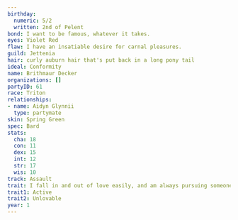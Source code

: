```yaml
---
birthday:
  numeric: 5/2
  written: 2nd of Pelent
bond: I want to be famous, whatever it takes.
eyes: Violet Red
flaw: I have an insatiable desire for carnal pleasures.
guild: Jettenia
hair: curly auburn hair that's put back in a long pony tail
ideal: Conformity
name: Brithmaur Decker
organizations: []
partyID: 61
race: Triton
relationships:
- name: Aidyn Glynnii
  type: partymate
skin: Spring Green
spec: Bard
stats:
  cha: 18
  con: 11
  dex: 15
  int: 12
  str: 17
  wis: 10
track: Assault
trait: I fall in and out of love easily, and am always pursuing someone.
trait1: Active
trait2: Unlovable
year: 1
---
```

